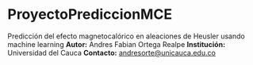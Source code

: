 # ProyectoPrediccionMCE
Predicción del efecto magnetocalórico en aleaciones de Heusler usando machine learning 
**Autor:** Andres Fabian Ortega Realpe
**Institución:** Universidad del Cauca
**Contacto:** andresorte@unicauca.edu.co
